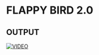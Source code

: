 # FLAPPY BIRD 2.0

## OUTPUT

[![VIDEO](https://user-images.githubusercontent.com/82095877/167421979-d89f2cad-f96d-4e4b-9f39-315b08741123.png)](https://user-images.githubusercontent.com/82095877/167421164-977265e0-f64d-49e4-a39d-07f81ac2bfaf.mp4)
